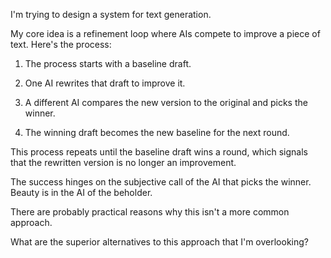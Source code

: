 I'm trying to design a system for text generation.

My core idea is a refinement loop where AIs compete to improve a piece of text. Here's the process:

1. The process starts with a baseline draft.

1. One AI rewrites that draft to improve it.

1. A different AI compares the new version to the original and picks the winner.

1. The winning draft becomes the new baseline for the next round.

This process repeats until the baseline draft wins a round, which signals that the rewritten version is no longer an improvement.

The success hinges on the subjective call of the AI that picks the winner. Beauty is in the AI of the beholder.

There are probably practical reasons why this isn't a more common approach.

What are the superior alternatives to this approach that I'm overlooking?
